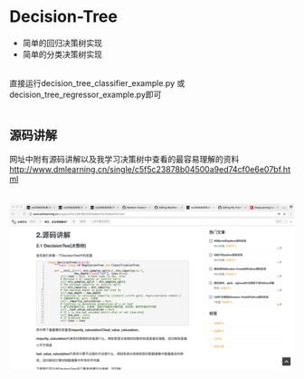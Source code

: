 # Decision-Tree
*  简单的回归决策树实现
*  简单的分类决策树实现
<br>
直接运行decision_tree_classifier_example.py 或 decision_tree_regressor_example.py即可<br>
<br>



源码讲解
------
网址中附有源码讲解以及我学习决策树中查看的最容易理解的资料
http://www.dmlearning.cn/single/c5f5c23878b04500a9ed74cf0e6e07bf.html<br>
<br>
<br>
![image](https://github.com/RRdmlearning/Random-Forest/blob/master/des22.png)
